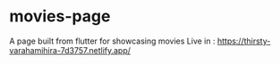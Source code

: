 # movies-page
A page built from flutter for showcasing movies
Live in : https://thirsty-varahamihira-7d3757.netlify.app/
